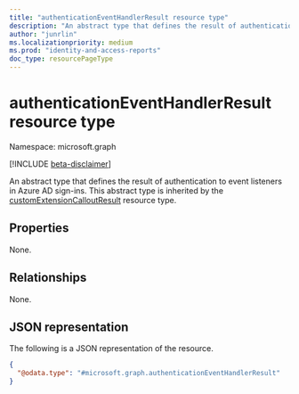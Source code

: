 ```yaml
---
title: "authenticationEventHandlerResult resource type"
description: "An abstract type that defines the result of authentication to event listeners in Azure AD sign-ins."
author: "junrlin"
ms.localizationpriority: medium
ms.prod: "identity-and-access-reports"
doc_type: resourcePageType
---
```


# authenticationEventHandlerResult resource type

Namespace: microsoft.graph

[!INCLUDE [beta-disclaimer](../../includes/beta-disclaimer.md)]

An abstract type that defines the result of authentication to event listeners in Azure AD sign-ins. This abstract type is inherited by the [customExtensionCalloutResult](../resources/customextensioncalloutresult.md) resource type.

## Properties
None.

## Relationships
None.

## JSON representation
The following is a JSON representation of the resource.
<!-- {
  "blockType": "resource",
  "@odata.type": "microsoft.graph.authenticationEventHandlerResult"
}
-->
``` json
{
  "@odata.type": "#microsoft.graph.authenticationEventHandlerResult"
}
```

